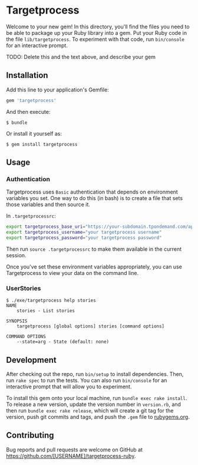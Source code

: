 # Targetprocess

Welcome to your new gem! In this directory, you'll find the files you need to be able to package up your Ruby library into a gem. Put your Ruby code in the file `lib/targetprocess`. To experiment with that code, run `bin/console` for an interactive prompt.

TODO: Delete this and the text above, and describe your gem

## Installation

Add this line to your application's Gemfile:

```ruby
gem 'targetprocess'
```

And then execute:

    $ bundle

Or install it yourself as:

    $ gem install targetprocess

## Usage

### Authentication

Targetprocess uses `Basic` authentication that depends on environment variables you set. One way to do this (in bash) is to create a file that sets those variables and then source it.

In `.targetprocessrc`:

```bash
export targetprocess_base_uri="https://your-subdomain.tpondemand.com/api/v1/"
export targetprocess_username="your targetprocess username"
export targetprocess_password="your targetprocess password"
```

Then run `source .targetprocessrc` to make them available in the current session.

Once you've set these environment variables appropriately, you can use Targetprocess to view your data on the command line.

### UserStories

```
$ ./exe/targetprocess help stories
NAME
    stories - List stories

SYNOPSIS
    targetprocess [global options] stories [command options]

COMMAND OPTIONS
    --state=arg - State (default: none)
```

## Development

After checking out the repo, run `bin/setup` to install dependencies. Then, run `rake spec` to run the tests. You can also run `bin/console` for an interactive prompt that will allow you to experiment.

To install this gem onto your local machine, run `bundle exec rake install`. To release a new version, update the version number in `version.rb`, and then run `bundle exec rake release`, which will create a git tag for the version, push git commits and tags, and push the `.gem` file to [rubygems.org](https://rubygems.org).

## Contributing

Bug reports and pull requests are welcome on GitHub at https://github.com/[USERNAME]/targetprocess-ruby.

